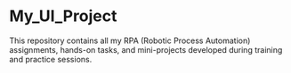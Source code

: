# My_UI_Project
This repository contains all my RPA (Robotic Process Automation) assignments, hands-on tasks, and mini-projects developed during training and practice sessions.
